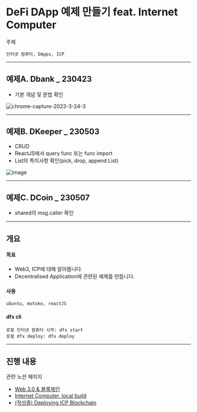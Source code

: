 # DeFi DApp 예제 만들기 feat. Internet Computer

주제
```
인터넷 컴퓨터, DApps, ICP
```

---

## 예제A. Dbank _ 230423
- 기본 개념 및 문법 확인

![chrome-capture-2023-3-24-3](https://user-images.githubusercontent.com/94776135/233849008-37c78d49-bfde-4ac4-bdf0-250ba4bd8e0c.gif)

---

## 예제B. DKeeper _ 230503
- CRUD
- ReactJS에서 query func 또는 func import
- List의 특이사항 확인(pick, drop, append List)

![image](https://user-images.githubusercontent.com/94776135/236684438-77d74e02-6322-413f-960d-0c3c7a28bac7.png)

---

## 예제C. DCoin _ 230507
- shared의 msg.caller 확인

---

## 개요

#### 목표
- Web3, ICP에 대해 알아봅니다.
- Decentralised Application에 관련된 예제를 만듭니다.

#### 사용
```
ubuntu, motoko, reactJS
```

#### dfx cli
```
로컬 인터넷 컴퓨터 시작: dfx start
로컬 dfx deploy: dfx deploy
```

---

## 진행 내용

관련 노션 페이지
- [Web 3.0 & 블록체인](https://www.notion.so/Web-3-0-559b514448d24fd88a9d85501f711c2f)
- [Internet Computer, local build](https://www.notion.so/Internet-Computer-local-build-b2ab6664518a4a6597ffc46d60cf632a)
- [(작성중) Deploying ICP Blockchain](https://www.notion.so/Deploying-ICP-Blockchain-321138d7edf74b439f3795a484b73dc7)

